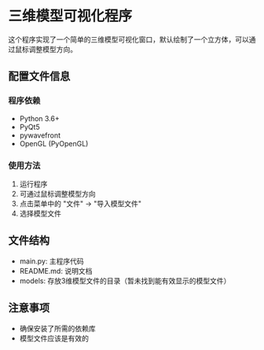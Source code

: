 # 三维模型可视化程序

这个程序实现了一个简单的三维模型可视化窗口，默认绘制了一个立方体，可以通过鼠标调整模型方向。

## 配置文件信息

### 程序依赖

- Python 3.6+
- PyQt5
- pywavefront
- OpenGL (PyOpenGL)

### 使用方法

1. 运行程序
2. 可通过鼠标调整模型方向
3. 点击菜单中的 "文件" -> "导入模型文件"
4. 选择模型文件

## 文件结构

- main.py: 主程序代码
- README.md: 说明文档
- models: 存放3维模型文件的目录（暂未找到能有效显示的模型文件）

## 注意事项

- 确保安装了所需的依赖库
- 模型文件应该是有效的
